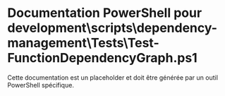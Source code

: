 # Documentation PowerShell pour development\scripts\dependency-management\Tests\Test-FunctionDependencyGraph.ps1

Cette documentation est un placeholder et doit être générée par un outil PowerShell spécifique.
